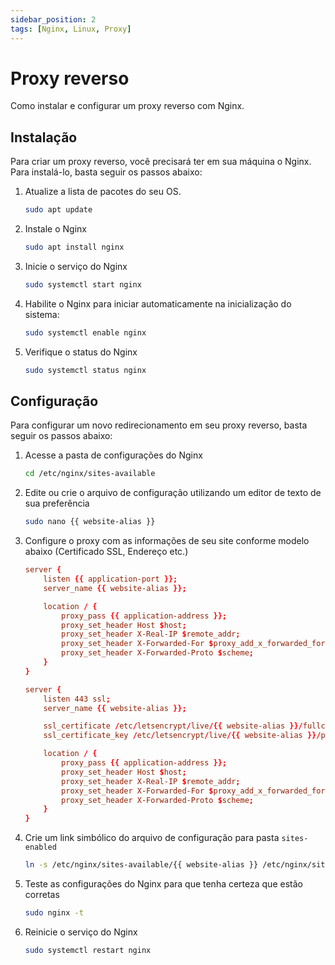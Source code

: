 ```yaml
---
sidebar_position: 2
tags: [Nginx, Linux, Proxy]
---
```


# Proxy reverso

Como instalar e configurar um proxy reverso com Nginx.

## Instalação

Para criar um proxy reverso, você precisará ter em sua máquina o Nginx. Para instalá-lo, basta seguir os passos abaixo:

1. Atualize a lista de pacotes do seu OS.

    ```sh
    sudo apt update
    ```

2. Instale o Nginx

    ```sh
    sudo apt install nginx
    ```

3. Inicie o serviço do Nginx

    ```sh
    sudo systemctl start nginx
    ```

4. Habilite o Nginx para iniciar automaticamente na inicialização do sistema:

    ```sh
    sudo systemctl enable nginx
    ```

5. Verifique o status do Nginx

    ```sh
    sudo systemctl status nginx
    ```

## Configuração

Para configurar um novo redirecionamento em seu proxy reverso, basta seguir os passos abaixo:

1. Acesse a pasta de configurações do Nginx

    ```sh
    cd /etc/nginx/sites-available
    ```

2. Edite ou crie o arquivo de configuração utilizando um editor de texto de sua preferência

    ```sh
    sudo nano {{ website-alias }}
    ```

3. Configure o proxy com as informações de seu site conforme modelo abaixo (Certificado SSL, Endereço etc.)

    ```conf
    server {
        listen {{ application-port }};
        server_name {{ website-alias }};

        location / {
            proxy_pass {{ application-address }};
            proxy_set_header Host $host;
            proxy_set_header X-Real-IP $remote_addr;
            proxy_set_header X-Forwarded-For $proxy_add_x_forwarded_for;
            proxy_set_header X-Forwarded-Proto $scheme;
        }
    }

    server {
        listen 443 ssl;
        server_name {{ website-alias }};

        ssl_certificate /etc/letsencrypt/live/{{ website-alias }}/fullchain.pem;
        ssl_certificate_key /etc/letsencrypt/live/{{ website-alias }}/privkey.pem;

        location / {
            proxy_pass {{ application-address }};
            proxy_set_header Host $host;
            proxy_set_header X-Real-IP $remote_addr;
            proxy_set_header X-Forwarded-For $proxy_add_x_forwarded_for;
            proxy_set_header X-Forwarded-Proto $scheme;
        }
    }
    ```

4. Crie um link simbólico do arquivo de configuração para pasta `sites-enabled`

    ```sh
    ln -s /etc/nginx/sites-available/{{ website-alias }} /etc/nginx/sites-enabled/
    ```

5. Teste as configurações do Nginx para que tenha certeza que estão corretas

    ```sh
    sudo nginx -t
    ```

6. Reinicie o serviço do Nginx

    ```sh
    sudo systemctl restart nginx
    ```

